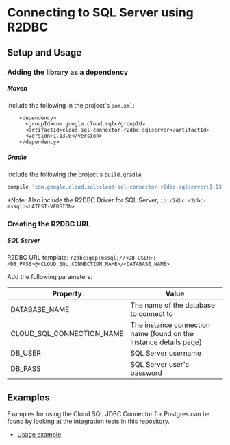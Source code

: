# Connecting to SQL Server using R2DBC

## Setup and Usage

### Adding the library as a dependency

##### Maven
Include the following in the project's `pom.xml`: 
```maven-pom
    <dependency>
      <groupId>com.google.cloud.sql</groupId>
      <artifactId>cloud-sql-connector-r2dbc-sqlserver</artifactId>
      <version>1.13.0</version>
    </dependency>
```
##### Gradle
Include the following the project's `build.gradle`
```gradle
compile 'com.google.cloud.sql:cloud-sql-connector-r2dbc-sqlserver:1.13.0'
```
*Note: Also include the R2DBC Driver for SQL Server, `io.r2dbc:r2dbc-mssql:<LATEST-VERSION>`

### Creating the R2DBC URL

##### SQL Server
R2DBC URL template: `r2dbc:gcp:mssql://<DB_USER>:<DB_PASS>@<CLOUD_SQL_CONNECTION_NAME>/<DATABASE_NAME>`

Add the following parameters:

| Property         | Value         |
| ---------------- | ------------- |
| DATABASE_NAME   | The name of the database to connect to |
| CLOUD_SQL_CONNECTION_NAME | The instance connection name (found on the instance details page) |
| DB_USER         | SQL Server username |
| DB_PASS         | SQL Server user's password |

## Examples

Examples for using the Cloud SQL JDBC Connector for Postgres can be found by looking at the integration tests in this repository.
* [Usage example](../r2dbc/sqlserver/src/test/java/com/google/cloud/sql/core/R2dbcSqlServerIntegrationTests.java)